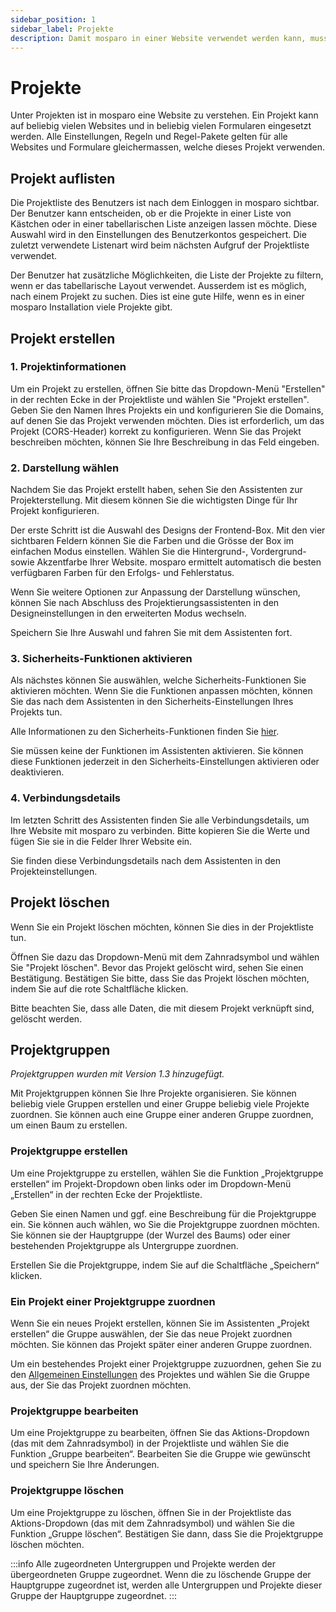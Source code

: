 ```yaml
---
sidebar_position: 1
sidebar_label: Projekte
description: Damit mosparo in einer Website verwendet werden kann, muss für die Website ein Projekt erstellt werden.
---
```


# Projekte

Unter Projekten ist in mosparo eine Website zu verstehen. Ein Projekt kann auf beliebig vielen Websites und in beliebig vielen Formularen eingesetzt werden. Alle Einstellungen, Regeln und Regel-Pakete gelten für alle Websites und Formulare gleichermassen, welche dieses Projekt verwenden.

## Projekt auflisten

Die Projektliste des Benutzers ist nach dem Einloggen in mosparo sichtbar. Der Benutzer kann entscheiden, ob er die Projekte in einer Liste von Kästchen oder in einer tabellarischen Liste anzeigen lassen möchte. Diese Auswahl wird in den Einstellungen des Benutzerkontos gespeichert. Die zuletzt verwendete Listenart wird beim nächsten Aufgruf der Projektliste verwendet.

Der Benutzer hat zusätzliche Möglichkeiten, die Liste der Projekte zu filtern, wenn er das tabellarische Layout verwendet. Ausserdem ist es möglich, nach einem Projekt zu suchen. Dies ist eine gute Hilfe, wenn es in einer mosparo Installation viele Projekte gibt.

## Projekt erstellen

### 1. Projektinformationen

Um ein Projekt zu erstellen, öffnen Sie bitte das Dropdown-Menü "Erstellen" in der rechten Ecke in der Projektliste und wählen Sie "Projekt erstellen". Geben Sie den Namen Ihres Projekts ein und konfigurieren Sie die Domains, auf denen Sie das Projekt verwenden möchten. Dies ist erforderlich, um das Projekt (CORS-Header) korrekt zu konfigurieren. Wenn Sie das Projekt beschreiben möchten, können Sie Ihre Beschreibung in das Feld eingeben.

### 2. Darstellung wählen

Nachdem Sie das Projekt erstellt haben, sehen Sie den Assistenten zur Projekterstellung. Mit diesem können Sie die wichtigsten Dinge für Ihr Projekt konfigurieren.

Der erste Schritt ist die Auswahl des Designs der Frontend-Box. Mit den vier sichtbaren Feldern können Sie die Farben und die Grösse der Box im einfachen Modus einstellen. Wählen Sie die Hintergrund-, Vordergrund- sowie Akzentfarbe Ihrer Website. mosparo ermittelt automatisch die besten verfügbaren Farben für den Erfolgs- und Fehlerstatus.

Wenn Sie weitere Optionen zur Anpassung der Darstellung wünschen, können Sie nach Abschluss des Projektierungsassistenten in den Designeinstellungen in den erweiterten Modus wechseln.

Speichern Sie Ihre Auswahl und fahren Sie mit dem Assistenten fort.

### 3. Sicherheits-Funktionen aktivieren

Als nächstes können Sie auswählen, welche Sicherheits-Funktionen Sie aktivieren möchten. Wenn Sie die Funktionen anpassen möchten, können Sie das nach dem Assistenten in den Sicherheits-Einstellungen Ihres Projekts tun.

Alle Informationen zu den Sicherheits-Funktionen finden Sie [hier](./settings#sicherheits-einstellungen).

Sie müssen keine der Funktionen im Assistenten aktivieren. Sie können diese Funktionen jederzeit in den Sicherheits-Einstellungen aktivieren oder deaktivieren.

### 4. Verbindungsdetails

Im letzten Schritt des Assistenten finden Sie alle Verbindungsdetails, um Ihre Website mit mosparo zu verbinden. Bitte kopieren Sie die Werte und fügen Sie sie in die Felder Ihrer Website ein.

Sie finden diese Verbindungsdetails nach dem Assistenten in den Projekteinstellungen.

## Projekt löschen

Wenn Sie ein Projekt löschen möchten, können Sie dies in der Projektliste tun.

Öffnen Sie dazu das Dropdown-Menü mit dem Zahnradsymbol und wählen Sie "Projekt löschen". Bevor das Projekt gelöscht wird, sehen Sie einen Bestätigung. Bestätigen Sie bitte, dass Sie das Projekt löschen möchten, indem Sie auf die rote Schaltfläche klicken.

Bitte beachten Sie, dass alle Daten, die mit diesem Projekt verknüpft sind, gelöscht werden.

## Projektgruppen

_Projektgruppen wurden mit Version 1.3 hinzugefügt._

Mit Projektgruppen können Sie Ihre Projekte organisieren. Sie können beliebig viele Gruppen erstellen und einer Gruppe beliebig viele Projekte zuordnen. Sie können auch eine Gruppe einer anderen Gruppe zuordnen, um einen Baum zu erstellen.

### Projektgruppe erstellen

Um eine Projektgruppe zu erstellen, wählen Sie die Funktion „Projektgruppe erstellen“ im Projekt-Dropdown oben links oder im Dropdown-Menü „Erstellen“ in der rechten Ecke der Projektliste.

Geben Sie einen Namen und ggf. eine Beschreibung für die Projektgruppe ein. Sie können auch wählen, wo Sie die Projektgruppe zuordnen möchten. Sie können sie der Hauptgruppe (der Wurzel des Baums) oder einer bestehenden Projektgruppe als Untergruppe zuordnen.

Erstellen Sie die Projektgruppe, indem Sie auf die Schaltfläche „Speichern“ klicken.

### Ein Projekt einer Projektgruppe zuordnen

Wenn Sie ein neues Projekt erstellen, können Sie im Assistenten „Projekt erstellen“ die Gruppe auswählen, der Sie das neue Projekt zuordnen möchten. Sie können das Projekt später einer anderen Gruppe zuordnen.

Um ein bestehendes Projekt einer Projektgruppe zuzuordnen, gehen Sie zu den [Allgemeinen Einstellungen](./settings#allgemeine-einstellungen) des Projektes und wählen Sie die Gruppe aus, der Sie das Projekt zuordnen möchten.

### Projektgruppe bearbeiten

Um eine Projektgruppe zu bearbeiten, öffnen Sie das Aktions-Dropdown (das mit dem Zahnradsymbol) in der Projektliste und wählen Sie die Funktion „Gruppe bearbeiten“. Bearbeiten Sie die Gruppe wie gewünscht und speichern Sie Ihre Änderungen.

### Projektgruppe löschen

Um eine Projektgruppe zu löschen, öffnen Sie in der Projektliste das Aktions-Dropdown (das mit dem Zahnradsymbol) und wählen Sie die Funktion „Gruppe löschen“. Bestätigen Sie dann, dass Sie die Projektgruppe löschen möchten.

:::info
Alle zugeordneten Untergruppen und Projekte werden der übergeordneten Gruppe zugeordnet. Wenn die zu löschende Gruppe der Hauptgruppe zugeordnet ist, werden alle Untergruppen und Projekte dieser Gruppe der Hauptgruppe zugeordnet.
:::
